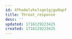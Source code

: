 ```yaml
---
id: 4fha4elvhvlsge1gjgw9apf
title: Threat_response
desc: ''
updated: 1716129223425
created: 1716129223425
---
```

